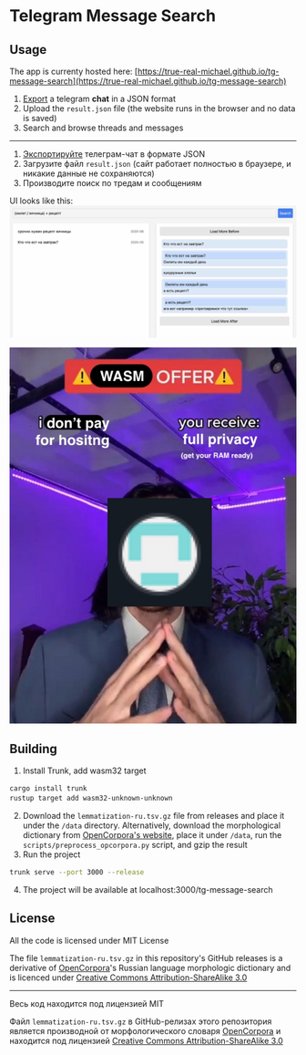 # Telegram Message Search
## Usage

The app is currenty hosted here: [https://true-real-michael.github.io/tg-message-search](https://true-real-michael.github.io/tg-message-search)

1. [Export](https://telegram.org/blog/export-and-more) a telegram **chat** in a JSON format
2. Upload the `result.json` file (the website runs in the browser and no data is saved)
3. Search and browse threads and messages

---

1. [Экспортируйте](https://telegram.org/blog/export-and-more) телеграм-чат в формате JSON
2. Загрузите файл `result.json` (сайт работает полностью в браузере, и никакие данные не сохраняются)
3. Производите поиск по тредам и сообщениям


UI looks like this:
![ui example](assets/example.jpg)

![wasm offer](assets/wasm-offer.jpg)


## Building

1. Install Trunk, add wasm32 target
```sh
cargo install trunk
rustup target add wasm32-unknown-unknown
```
2. Download the `lemmatization-ru.tsv.gz` file from releases and place it under the `/data` directory. Alternatively, download the morphological dictionary from [OpenCorpora's website](https://opencorpora.org/?page=downloads), place it under `/data`, run the `scripts/preprocess_opcorpora.py` script, and gzip the result
3. Run the project
```sh
trunk serve --port 3000 --release
```
4. The project will be available at localhost:3000/tg-message-search


## License

All the code is licensed under MIT License

The file `lemmatization-ru.tsv.gz` in this repository's GitHub releases is a derivative of [OpenCorpora](https://opencorpora.org/?page=downloads)'s Russian language morphologic dictionary and is licenced under [Creative Commons Attribution-ShareAlike 3.0](https://creativecommons.org/licenses/by-sa/3.0/deed.en)

---

Весь код находится под лицензией MIT

Файл `lemmatization-ru.tsv.gz` в GitHub-релизах этого репозитория является производной от морфологического словаря [OpenCorpora](https://opencorpora.org/?page=downloads) и находится под лицензией [Creative Commons Attribution-ShareAlike 3.0](https://creativecommons.org/licenses/by-sa/3.0/deed.ru)
